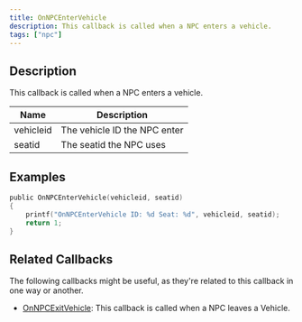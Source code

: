 ```yaml
---
title: OnNPCEnterVehicle
description: This callback is called when a NPC enters a vehicle.
tags: ["npc"]
---
```


## Description

This callback is called when a NPC enters a vehicle.

| Name         | Description                                             |
| ------------ | ------------------------------------------------------- |
| vehicleid    | The vehicle ID the NPC enter                            |
| seatid       | The seatid the NPC uses                                 |

## Examples

```c
public OnNPCEnterVehicle(vehicleid, seatid)
{
    printf("OnNPCEnterVehicle ID: %d Seat: %d", vehicleid, seatid);
    return 1;
}
```

## Related Callbacks

The following callbacks might be useful, as they're related to this callback in one way or another. 

- [OnNPCExitVehicle](OnNPCExitVehicle): This callback is called when a NPC leaves a Vehicle.
